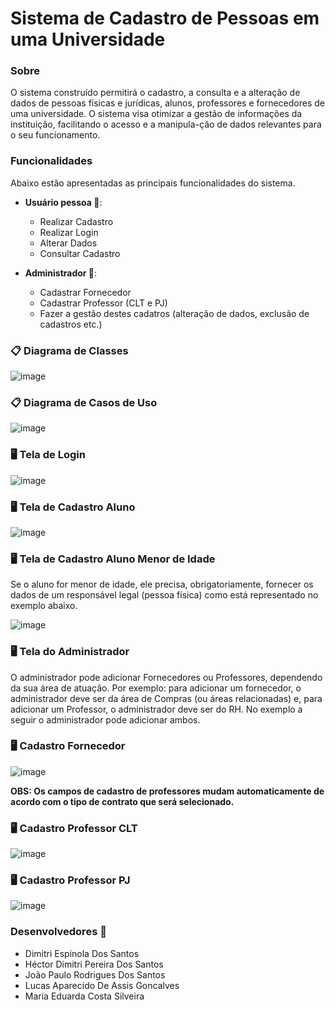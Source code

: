 # Sistema de Cadastro de Pessoas em uma Universidade

### Sobre  
O sistema construído permitirá o cadastro, a consulta e a alteração de dados de pessoas físicas e jurídicas, alunos, professores e fornecedores de uma universidade. O sistema visa otimizar a gestão de informações da instituição, facilitando o acesso e a manipula-ção de dados relevantes para o seu funcionamento. 

### Funcionalidades  

Abaixo estão apresentadas as principais funcionalidades do sistema.  

- **Usuário pessoa 👤**:  
  - Realizar Cadastro  
  - Realizar Login   
  - Alterar Dados  
  - Consultar Cadastro  

- **Administrador 👤**:  
  - Cadastrar Fornecedor  
  - Cadastrar Professor (CLT e PJ)
  - Fazer a gestão destes cadatros (alteração de dados, exclusão de cadastros etc.)  
 
### 📋 **Diagrama de Classes**  
![image](https://github.com/Maria-Eduarda-Costa-Silveira/Sistema-Cadastro/blob/main/Imagens/Diagrama%20de%20Classes%20PI.png?raw=true)

### 📋 **Diagrama de Casos de Uso**  
![image](https://github.com/Maria-Eduarda-Costa-Silveira/Sistema-Cadastro/blob/main/Imagens/Diagrama%20de%20caso%20de%20uso.png?raw=true)

 ### 🖥️ **Tela de Login**  
![image](https://github.com/Maria-Eduarda-Costa-Silveira/Sistema-Cadastro/blob/main/Imagens/Login.jpeg?raw=true)  

 ### 🖥️ **Tela de Cadastro Aluno**
![image](https://github.com/Maria-Eduarda-Costa-Silveira/Sistema-Cadastro/blob/main/Imagens/Cad%20Aluno%20(+18).jpeg?raw=true)  

 ### 🖥️ **Tela de Cadastro Aluno Menor de Idade**   

Se o aluno for menor de idade, ele precisa, obrigatoriamente, fornecer os dados de um responsável legal (pessoa física) como está representado no exemplo abaixo.   

![image](https://github.com/Maria-Eduarda-Costa-Silveira/Sistema-Cadastro/blob/main/Imagens/Cad%20Aluno%20(Menor).jpeg?raw=true)

 ### 🖥️ **Tela do Administrador**  

O administrador pode adicionar Fornecedores ou Professores, dependendo da sua área de atuação. Por exemplo: para adicionar um fornecedor, o administrador deve ser da área de Compras (ou áreas relacionadas) e, para adicionar um Professor, o administrador deve ser do RH. No exemplo a seguir o administrador pode adicionar ambos.  

### 🖥️ Cadastro Fornecedor

![image](https://github.com/Maria-Eduarda-Costa-Silveira/Sistema-Cadastro/blob/main/Imagens/Cad%20Fornecedor.jpeg?raw=true)  

**OBS: Os campos de cadastro de professores mudam automaticamente de acordo com o tipo de contrato que será selecionado.**

### 🖥️ Cadastro Professor CLT

![image](https://github.com/Maria-Eduarda-Costa-Silveira/Sistema-Cadastro/blob/main/Imagens/Cad%20Professor%20CLT.jpeg?raw=true)

### 🖥️ Cadastro Professor PJ

![image](https://github.com/Maria-Eduarda-Costa-Silveira/Sistema-Cadastro/blob/main/Imagens/Cad%20Professor%20PJ.jpeg?raw=true)  

### Desenvolvedores 👤
- Dimitri Espinola Dos Santos
- Héctor Dimitri Pereira Dos Santos
- João Paulo Rodrigues Dos Santos
- Lucas Aparecido De Assis Goncalves
- Maria Eduarda Costa Silveira

